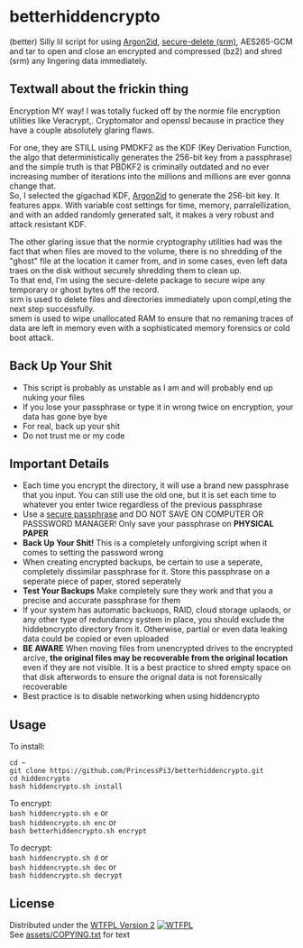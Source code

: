 # betterhiddencrypto
(better) Silly lil script for using [Argon2id](https://en.wikipedia.org/wiki/Argon2), [secure-delete  (srm)](https://github.com/BlackArch/secure-delete), AES265-GCM and tar to open and close an encrypted and compressed (bz2) and shred (srm) any lingering data immediately.

## Textwall about the frickin thing
Encryption MY way!
I was totally fucked off by the normie file encryption utilities like Veracrypt,. Cryptomator and openssl because in practice they have a couple absolutely glaring flaws.  
  
For one, they are STILL using PMDKF2 as the KDF (Key Derivation Function, the algo that deterministically generates the 256-bit key from a passphrase) and the simple truth is that PBDKF2 is criminally outdated and no ever increasing number of iterations into the millions and millions are ever gonna change that.  
So, I selected the gigachad KDF, [Argon2id](https://en.wikipedia.org/wiki/Argon2) to generate the 256-bit key. It features appx. With variable cost settings for time, memory, parralellization, and with an added randomly generated salt, it makes a very robust and attack resistant KDF.
  
The other glaring issue that the normie cryptography utilities had was the fact that when files are moved to the volume, there is no shredding of the "ghost" file at the location it camer from, and in some cases, even left data traes on the disk without securely shredding them to clean up.  
To that end, I'm using the secure-delete package to secure wipe any temporary or ghost bytes off the record.  
srm is used to delete files and directories immediately upon compl,eting the next step successfully.  
smem is used to wipe unallocated RAM to ensure that no remaning traces of data are left in memory even with a sophisticated memory forensics or cold boot attack.   

## Back Up Your Shit
* This script is probably as unstable as I am and will probably end up nuking your files
* If you lose your passphrase or type it in wrong twice on encryption, your data has gone bye bye
* For real, back up your shit
* Do not trust me or my code

## Important Details
* Each time you encrypt the directory, it will use a brand new passphrase that you input. You can still use the old one, but it is set each time to whatever you enter twice regardless of the previous passphrase
* Use a [secure passphrase](assets/how-to-create-a-secure-passphrase-2017-08-10_HQP.pdf) and DO NOT SAVE ON COMPUTER OR PASSSWORD MANAGER! Only save your passphrase on **PHYSICAL PAPER**
* **Back Up Your Shit!** This is a completely unforgiving script when it comes to setting the password wrong
* When creating encrypted backups, be certain to use a seperate, completely dissimilar passphrase for it. Store this passphrase on a seperate piece of paper, stored seperately
* **Test Your Backups** Make completely sure they work and that you a precise and accurate passphrase for them
* If your system has automatic backuops, RAID, cloud storage uplaods, or any other type of redundancy system in place, you should exclude the hiddebncrypto directory from it. Otherwise, partial or even data leaking data could be copied or even uploaded
* **BE AWARE** When moving files from unencrypted drives to the encrypted arcive, **the original files may be recoverable from the original location** even if they are not visible. It is a best practice to shred empty space on that disk afterwords to ensure the orignal data is not forensically recoverable
* Best practice is to disable networking when using hiddencrypto

## Usage
To install:
```
cd ~
git clone https://github.com/PrincessPi3/betterhiddencrypto.git
cd hiddencrypto
bash hiddencrypto.sh install
```
  
To encrypt:  
`bash hiddencrypto.sh e`  or  
`bash hiddencrypto.sh enc`  or  
`bash betterhiddencrypto.sh encrypt`  
  
To decrypt:  
`bash hiddencrypto.sh d`  or  
`bash hiddencrypto.sh dec`  or  
`bash hiddencrypto.sh decrypt`

## License
Distributed under the [WTFPL Version 2](http://www.wtfpl.net/) [![WTFPL](assets/wtfpl-badge.png)](http://www.wtfpl.net/)  
See [assets/COPYING.txt](assets/COPYING.txt) for text  
